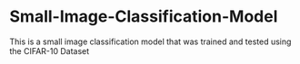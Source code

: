 # Small-Image-Classification-Model
This is a small image classification model that was trained and tested using the CIFAR-10 Dataset
